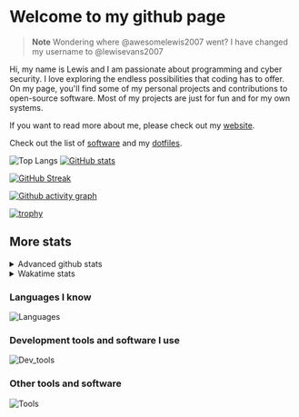 # Welcome to my github page

> **Note**
> Wondering where @awesomelewis2007 went? I have changed my username to @lewisevans2007

Hi, my name is Lewis and I am passionate about programming and cyber security. I love exploring the endless possibilities that coding has to offer. On my page, you'll find some of my personal projects and contributions to open-source software. Most of my projects are just for fun and for my own systems.

If you want to read more about me, please check out my [website](https://lewisevans2007.github.io/).

Check out the list of [software](https://github.com/lewisevans2007/lewisevans2007/blob/master/software.md) and my [dotfiles](https://github.com/lewisevans2007/dotfiles).

![Top Langs](https://github-readme-stats.vercel.app/api/top-langs/?username=lewisevans2007&hide=html,css,jupyter%20notebook&langs_count=10&layout=donut&theme=transparent&exclude_repo=GPT-code-repository,Obsidian_vault,Apple-PowerManagement,Apple-Security,CMake,qemu,swift,tcpdump,xnu)
[![GitHub stats](https://github-readme-stats.vercel.app/api?username=lewisevans2007&show_icons=true&theme=transparent)](https://github.com/anuraghazra/github-readme-stats)

[![GitHub Streak](https://streak-stats.demolab.com?user=lewisevans2007&theme=transparent)](https://git.io/streak-stats)

[![Github activity graph](https://github-readme-activity-graph.vercel.app/graph?username=lewisevans2007&theme=github-compact&area=true)](https://github.com/ashutosh00710/github-readme-activity-graph)

[![trophy](https://github-profile-trophy.vercel.app/?username=lewisevans2007&theme=darkhub)](https://github.com/ryo-ma/github-profile-trophy)

## More stats
<details close>
<summary>Advanced github stats</summary>
<br>
  
![Metrics](https://raw.githubusercontent.com/lewisevans2007/lewisevans2007/master/github-metrics.svg)
  
</details>

<details close>
<summary>Wakatime stats</summary>
<br>

<!--START_SECTION:waka-->

```txt
C                          47 mins         ███▓░░░░░░░░░░░░░░░░░░░░░   15.29 %
Makefile                   42 mins         ███▒░░░░░░░░░░░░░░░░░░░░░   13.79 %
C++                        31 mins         ██▓░░░░░░░░░░░░░░░░░░░░░░   10.14 %
Python                     31 mins         ██▓░░░░░░░░░░░░░░░░░░░░░░   10.13 %
HTML                       29 mins         ██▒░░░░░░░░░░░░░░░░░░░░░░   09.42 %
Other                      28 mins         ██▒░░░░░░░░░░░░░░░░░░░░░░   09.29 %
Docker                     25 mins         ██░░░░░░░░░░░░░░░░░░░░░░░   08.17 %
Text                       14 mins         █░░░░░░░░░░░░░░░░░░░░░░░░   04.59 %
CSS                        13 mins         █░░░░░░░░░░░░░░░░░░░░░░░░   04.36 %
Bash                       12 mins         █░░░░░░░░░░░░░░░░░░░░░░░░   03.89 %
JavaScript                 9 mins          ▓░░░░░░░░░░░░░░░░░░░░░░░░   03.05 %
fish                       6 mins          ▓░░░░░░░░░░░░░░░░░░░░░░░░   02.04 %
Markdown                   5 mins          ▒░░░░░░░░░░░░░░░░░░░░░░░░   01.68 %
Objective-C                4 mins          ▒░░░░░░░░░░░░░░░░░░░░░░░░   01.44 %
JSON                       2 mins          ▒░░░░░░░░░░░░░░░░░░░░░░░░   00.84 %
```

<!--END_SECTION:waka-->
</details>

### Languages I know
![Languages](https://skillicons.dev/icons?i=python,cpp,cs,c,javascript,nodejs,dotnet,bash,css,html,rust)
### Development tools and software I use
![Dev_tools](https://skillicons.dev/icons?i=git,docker,github,googlecloud,vscode,visualstudio,raspberrypi,linux,powershell,replit)
### Other tools and software
![Tools](https://skillicons.dev/icons?i=blender,ps,pr,ai,xd,figma)
